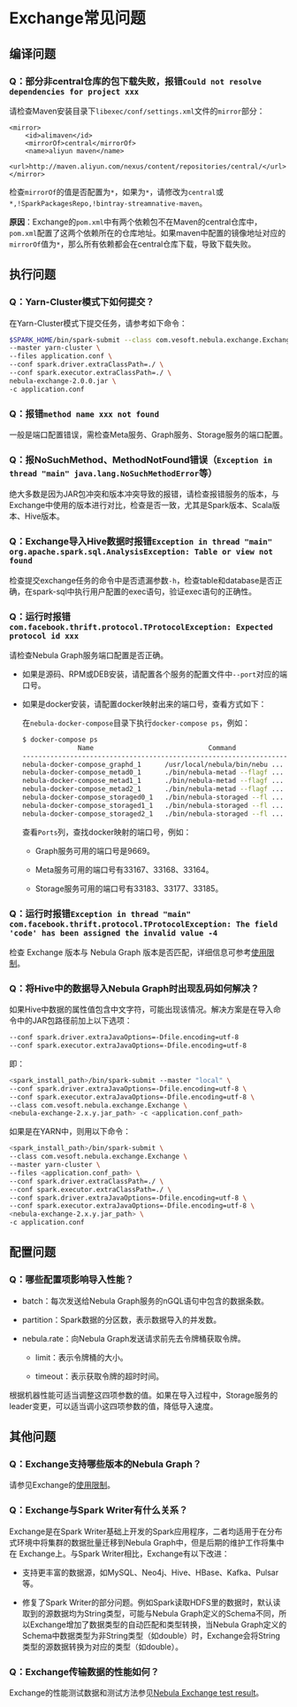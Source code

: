 # Exchange常见问题

## 编译问题

### Q：部分非central仓库的包下载失败，报错`Could not resolve dependencies for project xxx`

请检查Maven安装目录下`libexec/conf/settings.xml`文件的`mirror`部分：

```text
<mirror>
    <id>alimaven</id>
    <mirrorOf>central</mirrorOf>
    <name>aliyun maven</name>
    <url>http://maven.aliyun.com/nexus/content/repositories/central/</url>
</mirror>
```

检查`mirrorOf`的值是否配置为`*`，如果为`*`，请修改为`central`或`*,!SparkPackagesRepo,!bintray-streamnative-maven`。

**原因**：Exchange的`pom.xml`中有两个依赖包不在Maven的central仓库中，`pom.xml`配置了这两个依赖所在的仓库地址。如果maven中配置的镜像地址对应的`mirrorOf`值为`*`，那么所有依赖都会在central仓库下载，导致下载失败。

## 执行问题

### Q：Yarn-Cluster模式下如何提交？

在Yarn-Cluster模式下提交任务，请参考如下命令：

```bash
$SPARK_HOME/bin/spark-submit --class com.vesoft.nebula.exchange.Exchange \
--master yarn-cluster \
--files application.conf \
--conf spark.driver.extraClassPath=./ \
--conf spark.executor.extraClassPath=./ \
nebula-exchange-2.0.0.jar \
-c application.conf
```

### Q：报错`method name xxx not found`

一般是端口配置错误，需检查Meta服务、Graph服务、Storage服务的端口配置。

### Q：报NoSuchMethod、MethodNotFound错误（`Exception in thread "main" java.lang.NoSuchMethodError`等）

绝大多数是因为JAR包冲突和版本冲突导致的报错，请检查报错服务的版本，与Exchange中使用的版本进行对比，检查是否一致，尤其是Spark版本、Scala版本、Hive版本。

### Q：Exchange导入Hive数据时报错`Exception in thread "main" org.apache.spark.sql.AnalysisException: Table or view not found`

检查提交exchange任务的命令中是否遗漏参数`-h`，检查table和database是否正确，在spark-sql中执行用户配置的exec语句，验证exec语句的正确性。

### Q：运行时报错`com.facebook.thrift.protocol.TProtocolException: Expected protocol id xxx`

请检查Nebula Graph服务端口配置是否正确。

- 如果是源码、RPM或DEB安装，请配置各个服务的配置文件中`--port`对应的端口号。

- 如果是docker安装，请配置docker映射出来的端口号，查看方式如下：

    在`nebula-docker-compose`目录下执行`docker-compose ps`，例如：

    ```bash
    $ docker-compose ps
                  Name                             Command                  State                                                         Ports
    ---------------------------------------------------------------------------------------------------------------------------------------------------------------------------------------------
    nebula-docker-compose_graphd_1      /usr/local/nebula/bin/nebu ...   Up (healthy)   0.0.0.0:33205->19669/tcp, 0.0.0.0:33204->19670/tcp, 0.0.0.0:9669->9669/tcp
    nebula-docker-compose_metad0_1      ./bin/nebula-metad --flagf ...   Up (healthy)   0.0.0.0:33165->19559/tcp, 0.0.0.0:33162->19560/tcp, 0.0.0.0:33167->9559/tcp, 9560/tcp
    nebula-docker-compose_metad1_1      ./bin/nebula-metad --flagf ...   Up (healthy)   0.0.0.0:33166->19559/tcp, 0.0.0.0:33163->19560/tcp, 0.0.0.0:33168->9559/tcp, 9560/tcp
    nebula-docker-compose_metad2_1      ./bin/nebula-metad --flagf ...   Up (healthy)   0.0.0.0:33161->19559/tcp, 0.0.0.0:33160->19560/tcp, 0.0.0.0:33164->9559/tcp, 9560/tcp
    nebula-docker-compose_storaged0_1   ./bin/nebula-storaged --fl ...   Up (healthy)   0.0.0.0:33180->19779/tcp, 0.0.0.0:33178->19780/tcp, 9777/tcp, 9778/tcp, 0.0.0.0:33183->9779/tcp, 9780/tcp
    nebula-docker-compose_storaged1_1   ./bin/nebula-storaged --fl ...   Up (healthy)   0.0.0.0:33175->19779/tcp, 0.0.0.0:33172->19780/tcp, 9777/tcp, 9778/tcp, 0.0.0.0:33177->9779/tcp, 9780/tcp
    nebula-docker-compose_storaged2_1   ./bin/nebula-storaged --fl ...   Up (healthy)   0.0.0.0:33184->19779/tcp, 0.0.0.0:33181->19780/tcp, 9777/tcp, 9778/tcp, 0.0.0.0:33185->9779/tcp, 9780/tcp
    ```

    查看`Ports`列，查找docker映射的端口号，例如：

    - Graph服务可用的端口号是9669。

    - Meta服务可用的端口号有33167、33168、33164。

    - Storage服务可用的端口号有33183、33177、33185。

### Q：运行时报错`Exception in thread "main" com.facebook.thrift.protocol.TProtocolException: The field 'code' has been assigned the invalid value -4`

检查 Exchange 版本与 Nebula Graph 版本是否匹配，详细信息可参考[使用限制](../nebula-exchange/about-exchange/ex-ug-limitations.md)。

### Q：将Hive中的数据导入Nebula Graph时出现乱码如何解决？

如果Hive中数据的属性值包含中文字符，可能出现该情况。解决方案是在导入命令中的JAR包路径前加上以下选项：

```bash
--conf spark.driver.extraJavaOptions=-Dfile.encoding=utf-8
--conf spark.executor.extraJavaOptions=-Dfile.encoding=utf-8
```

即：

```bash
<spark_install_path>/bin/spark-submit --master "local" \
--conf spark.driver.extraJavaOptions=-Dfile.encoding=utf-8 \
--conf spark.executor.extraJavaOptions=-Dfile.encoding=utf-8 \
--class com.vesoft.nebula.exchange.Exchange \
<nebula-exchange-2.x.y.jar_path> -c <application.conf_path>
```

如果是在YARN中，则用以下命令：

```bash
<spark_install_path>/bin/spark-submit \
--class com.vesoft.nebula.exchange.Exchange \
--master yarn-cluster \
--files <application.conf_path> \
--conf spark.driver.extraClassPath=./ \
--conf spark.executor.extraClassPath=./ \
--conf spark.driver.extraJavaOptions=-Dfile.encoding=utf-8 \
--conf spark.executor.extraJavaOptions=-Dfile.encoding=utf-8 \
<nebula-exchange-2.x.y.jar_path> \
-c application.conf
```

## 配置问题

### Q：哪些配置项影响导入性能？

- batch：每次发送给Nebula Graph服务的nGQL语句中包含的数据条数。

- partition：Spark数据的分区数，表示数据导入的并发数。

- nebula.rate：向Nebula Graph发送请求前先去令牌桶获取令牌。

    - limit：表示令牌桶的大小。

    - timeout：表示获取令牌的超时时间。

根据机器性能可适当调整这四项参数的值。如果在导入过程中，Storage服务的leader变更，可以适当调小这四项参数的值，降低导入速度。

## 其他问题

### Q：Exchange支持哪些版本的Nebula Graph？

请参见Exchange的[使用限制](about-exchange/ex-ug-limitations.md)。

### Q：Exchange与Spark Writer有什么关系？

Exchange是在Spark Writer基础上开发的Spark应用程序，二者均适用于在分布式环境中将集群的数据批量迁移到Nebula Graph中，但是后期的维护工作将集中在 Exchange上。与Spark Writer相比，Exchange有以下改进：

- 支持更丰富的数据源，如MySQL、Neo4j、Hive、HBase、Kafka、Pulsar等。

- 修复了Spark Writer的部分问题。例如Spark读取HDFS里的数据时，默认读取到的源数据均为String类型，可能与Nebula Graph定义的Schema不同，所以Exchange增加了数据类型的自动匹配和类型转换，当Nebula Graph定义的Schema中数据类型为非String类型（如double）时，Exchange会将String类型的源数据转换为对应的类型（如double）。

### Q：Exchange传输数据的性能如何？

Exchange的性能测试数据和测试方法参见[Nebula Exchange test result](https://github.com/vesoft-inc/nebula-exchange/blob/master/bench/exchange-test.md)。
